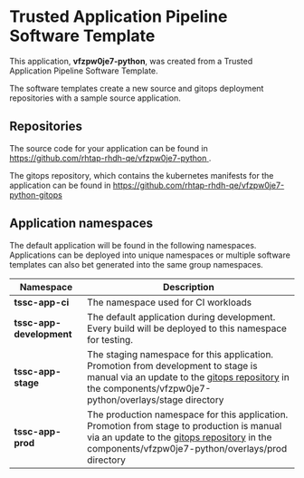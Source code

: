 # Trusted Application Pipeline Software Template

This application, **vfzpw0je7-python**, was created from a Trusted Application Pipeline Software Template.

The software templates create a new source and gitops deployment repositories with a sample source application. 

## Repositories

The source code for your application can be found in [https://github.com/rhtap-rhdh-qe/vfzpw0je7-python ](https://github.com/rhtap-rhdh-qe/vfzpw0je7-python ).
 
The gitops repository, which contains the kubernetes manifests for the application can be found in 
[https://github.com/rhtap-rhdh-qe/vfzpw0je7-python-gitops ](https://github.com/rhtap-rhdh-qe/vfzpw0je7-python-gitops ) 

## Application namespaces 

The default application will be found in the following namespaces. Applications can be deployed into unique namespaces or multiple software templates can also bet generated into the same group namespaces.  

|  Namespace   |  Description   |  
| -------- | -------- |
| **tssc-app-ci** | The namespace used for CI workloads |
| **tssc-app-development** | The default application during development. Every build will be deployed to this namespace for testing. |
| **tssc-app-stage** | The staging namespace for this application. Promotion from development to stage is manual via an update to the [gitops repository](https://github.com/rhtap-rhdh-qe/vfzpw0je7-python-gitops ) in the components/vfzpw0je7-python/overlays/stage directory |
| **tssc-app-prod** | The production namespace for this application. Promotion from stage to production is manual via an update to the [gitops repository](https://github.com/rhtap-rhdh-qe/vfzpw0je7-python-gitops ) in the components/vfzpw0je7-python/overlays/prod directory |